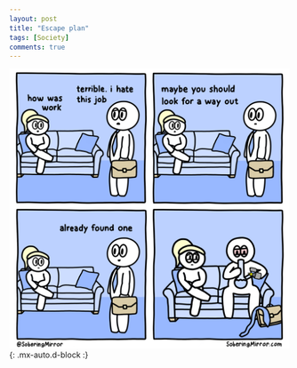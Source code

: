 ```yaml
---
layout: post
title: "Escape plan"
tags: [Society]
comments: true
---
```



!["Escape plan"](/comics/24.png){: .mx-auto.d-block :}